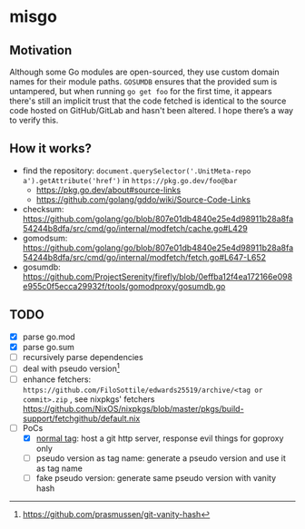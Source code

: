 # misgo

## Motivation

Although some Go modules are open-sourced, they use custom domain names for their module paths. `GOSUMDB` ensures that the provided sum is untampered, but when running `go get foo` for the first time, it appears there's still an implicit trust that the code fetched is identical to the source code hosted on GitHub/GitLab and hasn't been altered. I hope there’s a way to verify this.

## How it works?

- find the repository: `document.querySelector('.UnitMeta-repo a').getAttribute('href')` in `https://pkg.go.dev/foo@bar`
  - https://pkg.go.dev/about#source-links
  - https://github.com/golang/gddo/wiki/Source-Code-Links
- checksum: https://github.com/golang/go/blob/807e01db4840e25e4d98911b28a8fa54244b8dfa/src/cmd/go/internal/modfetch/cache.go#L429
- gomodsum: https://github.com/golang/go/blob/807e01db4840e25e4d98911b28a8fa54244b8dfa/src/cmd/go/internal/modfetch/fetch.go#L647-L652
- gosumdb: https://github.com/ProjectSerenity/firefly/blob/0effba12f4ea172166e098e955c0f5ecca29932f/tools/gomodproxy/gosumdb.go

## TODO

- [x] parse go.mod
- [x] parse go.sum
- [ ] recursively parse dependencies
- [ ] deal with pseudo version[^1]
- [ ] enhance fetchers: `https://github.com/FiloSottile/edwards25519/archive/<tag or commit>.zip` , see nixpkgs' fetchers https://github.com/NixOS/nixpkgs/blob/master/pkgs/build-support/fetchgithub/default.nix
- [ ] PoCs
  - [x] [normal tag](./evil-normal-tag): host a git http server, response evil things for goproxy only
  - [ ] pseudo version as tag name: generate a pseudo version and use it as tag name
  - [ ] fake pseudo version: generate same pseudo version with vanity hash

[^1]: https://github.com/prasmussen/git-vanity-hash
